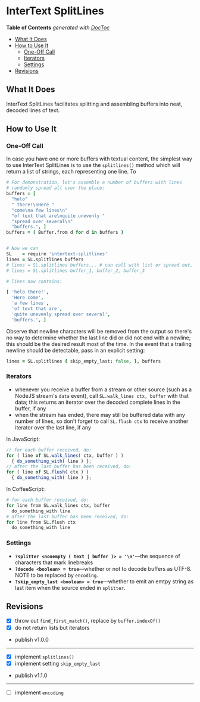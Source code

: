 
# InterText SplitLines

<!-- START doctoc generated TOC please keep comment here to allow auto update -->
<!-- DON'T EDIT THIS SECTION, INSTEAD RE-RUN doctoc TO UPDATE -->
**Table of Contents**  *generated with [DocToc](https://github.com/thlorenz/doctoc)*

- [What It Does](#what-it-does)
- [How to Use It](#how-to-use-it)
  - [One-Off Call](#one-off-call)
  - [Iterators](#iterators)
  - [Settings](#settings)
- [Revisions](#revisions)

<!-- END doctoc generated TOC please keep comment here to allow auto update -->

## What It Does

InterText SplitLines facilitates splitting and assembling buffers into neat, decoded lines of text.

## How to Use It

### One-Off Call

In case you have one or more buffers with textual content, the simplest way to use InterText SplitLines
is to use the `splitlines()` method which will return a list of strings, each representing one line. To


```coffee
# For demonstration, let's assemble a number of buffers with lines
# randomly spread all over the place:
buffers = [
  "helo"
  " there!\nHere "
  "come\na few lines\n"
  "of text that are\nquite unevenly "
  "spread over several\n"
  "buffers.", ]
buffers = ( Buffer.from d for d in buffers )


# Now we can
SL    = require 'intertext-splitlines'
lines = SL.splitlines buffers
# lines = SL.splitlines buffers... # can call with list or spread out, as seen fit
# lines = SL.splitlines buffer_1, buffer_2, buffer_3

# lines now contains:

[ 'helo there!',
  'Here come',
  'a few lines',
  'of text that are',
  'quite unevenly spread over several',
  'buffers.', ]
```

Observe that newline characters will be removed from the output so there's no way to determine whether
the last line did or did not end with a newline; this should be the desired result most of the time. In
the event that a trailing newline should be detectable, pass in an explicit setting:

```coffee
lines = SL.splitlines { skip_empty_last: false, }, buffers
```

### Iterators

* whenever you receive a buffer from a stream or other source (such as a NodeJS stream's `data` event),
  call `SL.walk_lines ctx, buffer` with that data; this returns an iterator over the decoded complete lines
  in the buffer, if any
* when the stream has ended, there may still be buffered data with any number of lines, so don't forget to
  call `SL.flush ctx` to receive another iterator over the last line, if any

In JavaScript:

```js
// for each buffer received, do:
for ( line of SL.walk_lines( ctx, buffer ) )
  { do_something_with( line ) };
// after the last buffer has been received, do:
for ( line of SL.flush( ctx ) )
  { do_something_with( line ) };
```

In CoffeeScript:

```coffee
# for each buffer received, do:
for line from SL.walk_lines ctx, buffer
  do_something_with line
# after the last buffer has been received, do:
for line from SL.flush ctx
  do_something_with line
```

### Settings

* **`?splitter <nonempty ( text | buffer )> = '\n'`**—the sequence of characters that mark linebreaks
* **`?decode <boolean> = true`**—whether or not to decode buffers as UTF-8. NOTE to be replaced by
  `encoding`.
* **`?skip_empty_last <boolean> = true`**—whether to emit an emtpy string as last item when the source ended
  in `splitter`.


## Revisions

* [X] throw out `find_first_match()`, replace by `buffer.indexOf()`
* [X] do not return lists but iterators
* publish v1.0.0
---------------------------------------------------------------------
* [X] implement `splitlines()`
* [X] implement setting `skip_empty_last`
* publish v1.1.0
---------------------------------------------------------------------
* [ ] implement `encoding`




